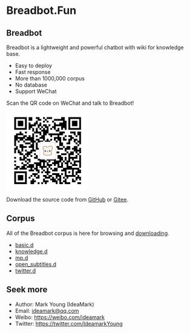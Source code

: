 # Breadbot.Fun

## Breadbot

Breadbot is a lightweight and powerful chatbot with wiki for knowledge base.

* Easy to deploy
* Fast response
* More than 1000,000 corpus
* No database
* Support WeChat

Scan the QR code on WeChat and talk to Breadbot!

![QR](QR.jpg)

Download the source code from [GitHub](https://github.com/ideamark/breadbot) or [Gitee](https://gitee.com/ideamark/breadbot).

## Corpus

All of the Breadbot corpus is here for browsing and [downloading](https://github.com/ideamark/ideamark.github.io).

* [basic.d](basic/index.md)
* [knowledge.d](knowledge/index.md)
* [mp.d](mp/index.md)
* [open_subtitles.d](open_subtitles/index.md)
* [twitter.d](twitter/index.md)

## Seek more

* Author: Mark Young (IdeaMark)
* Email: ideamark@qq.com
* Weibo: https://weibo.com/ideamark
* Twitter: https://twitter.com/IdeamarkYoung
